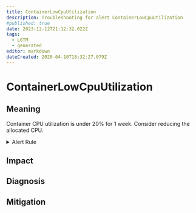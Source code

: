 ```yaml
---
title: ContainerLowCpuUtilization
description: Troubleshooting for alert ContainerLowCpuUtilization
#published: true
date: 2023-12-12T21:12:32.022Z
tags: 
  - LGTM
  - generated
editor: markdown
dateCreated: 2020-04-10T18:32:27.079Z
---
```


# ContainerLowCpuUtilization

## Meaning
[//]: # "Short paragraph that explains what the alert means"
Container CPU utilization is under 20% for 1 week. Consider reducing the allocated CPU.

<details>
  <summary>Alert Rule</summary>

{{% rule "docker-containers/google-cadvisor.yml" "ContainerLowCpuUtilization" %}}

<!-- Rule when generated

```yaml
alert: ContainerLowCpuUtilization
expr: (sum(rate(container_cpu_usage_seconds_total{container!=""}[5m])) by (pod, container) / sum(container_spec_cpu_quota{container!=""}/container_spec_cpu_period{container!=""}) by (pod, container) * 100) < 20
for: 7d
labels:
    severity: info
annotations:
    summary: Container Low CPU utilization (instance {{ $labels.instance }})
    description: |-
        Container CPU utilization is under 20% for 1 week. Consider reducing the allocated CPU.
          VALUE = {{ $value }}
          LABELS = {{ $labels }}
    runbook: https://github.com/srerun/prometheus-alerts/blob/main/content/runbooks/google-cadvisor/ContainerLowCpuUtilization.md

```

-->

</details>


## Impact
[//]: # "What could / will happen if the alert is not addressed"



## Diagnosis
[//]: # "Steps to take to identify the cause of the problem"



## Mitigation
[//]: # "The steps necessary to resolve the alert"
